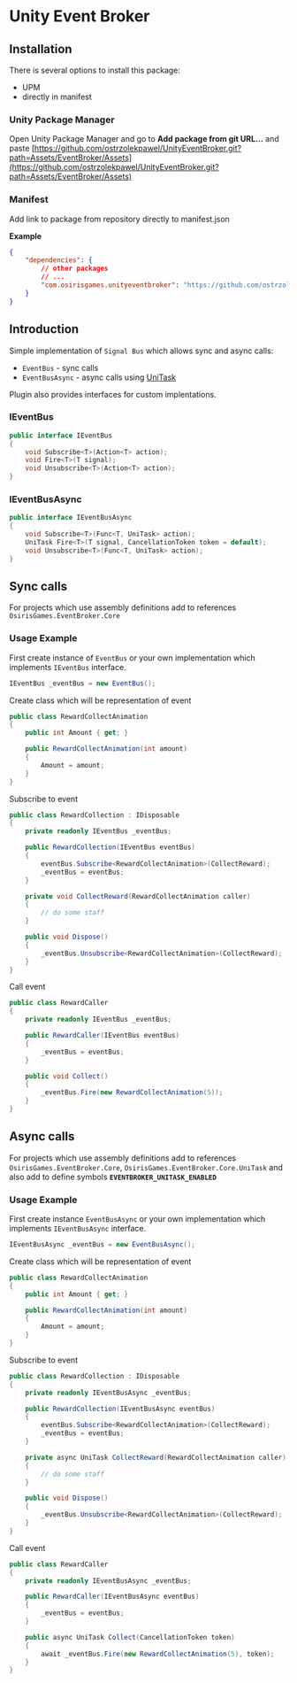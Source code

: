 # Unity Event Broker

## Installation

There is several options to install this package:
- UPM
- directly in manifest

### Unity Package Manager

Open Unity Package Manager and go to **Add package from git URL...** and paste [https://github.com/ostrzolekpawel/UnityEventBroker.git?path=Assets/EventBroker/Assets](https://github.com/ostrzolekpawel/UnityEventBroker.git?path=Assets/EventBroker/Assets)

### Manifest
Add link to package from repository directly to manifest.json

**Example**
```json
{
    "dependencies": {
        // other packages
        // ...
        "com.osirisgames.unityeventbroker": "https://github.com/ostrzolekpawel/UnityEventBroker.git?path=Assets/EventBroker/Assets"
    }
}
```

## Introduction

Simple implementation of `Signal Bus` which allows sync and async calls:
- `EventBus` - sync calls
- `EventBusAsync` - async calls using [UniTask](https://github.com/Cysharp/UniTask)

Plugin also provides interfaces for custom implentations.

### IEventBus

```cs
public interface IEventBus
{
    void Subscribe<T>(Action<T> action);
    void Fire<T>(T signal);
    void Unsubscribe<T>(Action<T> action);
}
```


### IEventBusAsync

```cs
public interface IEventBusAsync
{
    void Subscribe<T>(Func<T, UniTask> action);
    UniTask Fire<T>(T signal, CancellationToken token = default);
    void Unsubscribe<T>(Func<T, UniTask> action);
}
```

## Sync calls

For projects which use assembly definitions add to references `OsirisGames.EventBroker.Core`

### Usage Example

First create instance of `EventBus` or your own implementation which implements `IEventBus` interface.

```cs
IEventBus _eventBus = new EventBus();
```

Create class which will be representation of event

```cs
public class RewardCollectAnimation
{
    public int Amount { get; }

    public RewardCollectAnimation(int amount)
    {
        Amount = amount;
    }
}
```

Subscribe to event

```cs
public class RewardCollection : IDisposable
{
    private readonly IEventBus _eventBus;

    public RewardCollection(IEventBus eventBus)
    {
        eventBus.Subscribe<RewardCollectAnimation>(CollectReward);
        _eventBus = eventBus;
    }

    private void CollectReward(RewardCollectAnimation caller)
    {
        // do some staff
    }

    public void Dispose()
    {
        _eventBus.Unsubscribe<RewardCollectAnimation>(CollectReward);
    }
}
```

Call event
```cs
public class RewardCaller
{
    private readonly IEventBus _eventBus;

    public RewardCaller(IEventBus eventBus)
    {
        _eventBus = eventBus;
    }

    public void Collect()
    {
        _eventBus.Fire(new RewardCollectAnimation(5));
    }
}

```

## Async calls

For projects which use assembly definitions add to references `OsirisGames.EventBroker.Core`, `OsirisGames.EventBroker.Core.UniTask`
and also add to define symbols **`EVENTBROKER_UNITASK_ENABLED`**

### Usage Example

First create instance `EventBusAsync` or your own implementation which implements `IEventBusAsync` interface.

```cs
IEventBusAsync _eventBus = new EventBusAsync();
```

Create class which will be representation of event

```cs
public class RewardCollectAnimation
{
    public int Amount { get; }

    public RewardCollectAnimation(int amount)
    {
        Amount = amount;
    }
}
```

Subscribe to event

```cs
public class RewardCollection : IDisposable
{
    private readonly IEventBusAsync _eventBus;

    public RewardCollection(IEventBusAsync eventBus)
    {
        eventBus.Subscribe<RewardCollectAnimation>(CollectReward);
        _eventBus = eventBus;
    }

    private async UniTask CollectReward(RewardCollectAnimation caller)
    {
        // do some staff
    }

    public void Dispose()
    {
        _eventBus.Unsubscribe<RewardCollectAnimation>(CollectReward);
    }
}
```

Call event
```cs
public class RewardCaller
{
    private readonly IEventBusAsync _eventBus;

    public RewardCaller(IEventBusAsync eventBus)
    {
        _eventBus = eventBus;
    }

    public async UniTask Collect(CancellationToken token)
    {
        await _eventBus.Fire(new RewardCollectAnimation(5), token);
    }
}

```